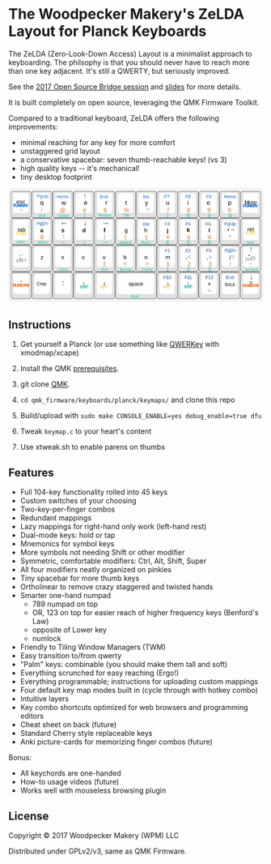 # The Woodpecker Makery's ZeLDA Layout for Planck Keyboards

The ZeLDA (Zero-Look-Down Access) Layout is a minimalist approach to
keyboarding.  The philsophy is that you should never have to reach
more than one key adjacent.  It's still a QWERTY, but seriously
improved.

See the [2017 Open Source Bridge session](http://opensourcebridge.org/sessions/1988) and [slides](https://www.slideshare.net/secret/3oeMZCprt1mo1e) for
more details.

It is built completely on open source, leveraging the QMK Firmware
Toolkit.

Compared to a traditional keyboard, ZeLDA offers the following
improvements:

- minimal reaching for any key for more comfort
- unstaggered grid layout
- a conservative spacebar: seven thumb-reachable keys! (vs 3)
- high quality keys -- it's mechanical!
- tiny desktop footprint

![keymap diagram](https://raw.githubusercontent.com/MicahElliott/ZeLDA/master/keyboard-layout-all.png)

## Instructions

1. Get yourself a Planck (or use something like [QWERKey](https://github.com/MicahElliott/qwerkey) with
   xmodmap/xcape)

1. Install the QMK [prerequisites](https://docs.qmk.fm/build_environment_setup.html).

1. git clone [QMK](https://github.com/qmk/qmk_firmware).

1. `cd qmk_firmware/keyboards/planck/keymaps/` and clone this repo

1. Build/upload with `sudo make CONSOLE_ENABLE=yes debug_enable=true dfu`

1. Tweak `keymap.c` to your heart's content

1. Use xtweak.sh to enable parens on thumbs


## Features

- Full 104-key functionality rolled into 45 keys
- Custom switches of your choosing
- Two-key-per-finger combos
- Redundant mappings
- Lazy mappings for right-hand only work (left-hand rest)
- Dual-mode keys: hold or tap
- Mnemonics for symbol keys
- More symbols not needing Shift or other modifier
- Symmetric, comfortable modifiers: Ctrl, Alt, Shift, Super
- All four modifiers neatly organized on pinkies
- Tiny spacebar for more thumb keys
- Ortholinear to remove crazy staggered and twisted hands
- Smarter one-hand numpad
  - 789 numpad on top
  - OR, 123 on top for easier reach of higher frequency keys (Benford's Law)
  - opposite of Lower key
  - numlock
- Friendly to Tiling Window Managers (TWM)
- Easy transition to/from qwerty
- "Palm" keys: combinable (you should make them tall and soft)
- Everything scrunched for easy reaching (Ergo!)
- Everything programmable; instructions for uploading custom mappings
- Four default key map modes built in (cycle through with hotkey combo)
- Intuitive layers
- Key combo shortcuts optimized for web browsers and programming editors
- Cheat sheet on back (future)
- Standard Cherry style replaceable keys
- Anki picture-cards for memorizing finger combos (future)

Bonus:
- All keychords are one-handed
- How-to usage videos (future)
- Works well with mouseless browsing plugin

## License

Copyright © 2017 Woodpecker Makery (WPM) LLC

Distributed under GPLv2/v3, same as QMK Firmware.
